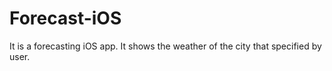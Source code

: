 # Forecast-iOS
It is a forecasting iOS app. It shows the weather of the city that specified by user.
